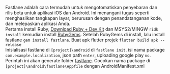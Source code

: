 Fastlane adalah cara termudah untuk mengotomatiskan penyebaran dan rilis beta untuk aplikasi iOS dan Android. 
Ini menangani tugas seperti menghasilkan tangkapan layar, berurusan dengan penandatanganan kode, dan melepaskan aplikasi Anda.\
Pertama install Ruby, [Download Ruby + Dev Kit](https://www.ruby-lang.org/en/downloads/) dan MSYS2/MINGW `ridk install` kemudian install [RubyGems](https://rubygems.org/pages/download#formats). 
Setelah RubyGems di install, lalu install fastlane `gem install fastlane`. 
Buat apk flutter projek `flutter build apk --release`\
Inisialisasi fastlane di `[project]\android` di `fastlane init`. isi nama package `com.example.localization`, json path `enter`, uploading google play `no`. 
Perintah ini akan generate folder [fastlane](https://github.com/Fourthten/praxis-academy/tree/master/novice/04-05/kasus/fastlane). 
Cocokan nama package di `[project]\android\fastlane\Appfile` dengan AndroidManifest.xml